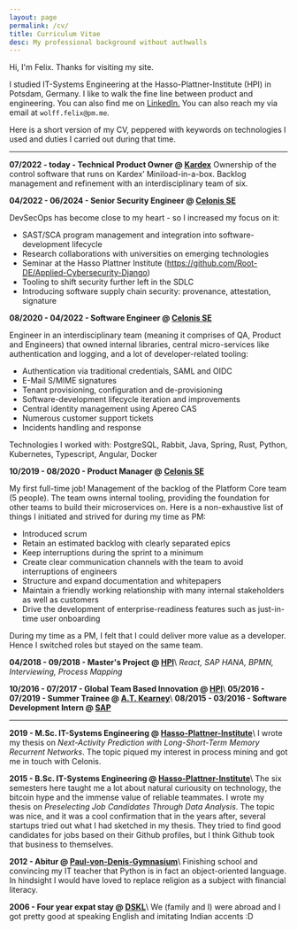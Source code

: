 ```yaml
---
layout: page
permalink: /cv/
title: Curriculum Vitae
desc: My professional background without authwalls
---
```

Hi, I'm Felix. Thanks for visiting my site.

I studied IT-Systems Engineering at the Hasso-Plattner-Institute (HPI) in Potsdam, Germany.
I like to walk the fine line between product and engineering.
You can also find me on <a href="https://de.linkedin.com/in/felix-wolff" data-network="LinkedIn" data-proofer-ignore>LinkedIn.</a>
You can also reach my via email at `wolff.felix@pm.me`.

Here is a short version of my CV, peppered with keywords on technologies I used and duties I carried out during that time.

----

**07/2022 - today - Technical Product Owner @ [Kardex](https://kardex.com)**
Ownership of the control software that runs on Kardex’
Miniload-in-a-box. Backlog management and refinement
with an interdisciplinary team of six.

**04/2022 - 06/2024 - Senior Security Engineer @ [Celonis SE](https://celonis.com)**

DevSecOps has become close to my heart - so I increased my focus on it:

- SAST/SCA program management and integration into software-development lifecycle
- Research collaborations with universities on emerging technologies
 - Seminar at the Hasso Plattner Institute (https://github.com/Root-DE/Applied-Cybersecurity-Django)
- Tooling to shift security further left in the SDLC
- Introducing software supply chain security: provenance, attestation, signature


**08/2020 - 04/2022 - Software Engineer @ [Celonis SE](https://celonis.com)**

Engineer in an interdisciplinary team (meaning it comprises of QA, Product and Engineers) that owned internal libraries, central micro-services like authentication and logging, and a lot of developer-related tooling:

- Authentication via traditional credentials, SAML and OIDC
- E-Mail S/MIME signatures
- Tenant provisioning, configuration and de-provisioning
- Software-development lifecycle iteration and improvements
- Central identity management using Apereo CAS
- Numerous customer support tickets
- Incidents handling and response


Technologies I worked with: PostgreSQL, Rabbit, Java, Spring, Rust, Python, Kubernetes, Typescript, Angular, Docker

**10/2019 - 08/2020 - Product Manager @ [Celonis SE](https://celonis.com)**

My first full-time job!
Management of the backlog of the Platform Core team (5 people). The team owns internal tooling, providing the foundation for other teams to build their microservices on. Here is a non-exhaustive list of things I initiated and strived for during my time as PM:
- Introduced scrum
- Retain an estimated backlog with clearly separated epics
- Keep interruptions during the sprint to a minimum
- Create clear communication channels with the team to avoid interruptions of engineers
- Structure and expand documentation and whitepapers
- Maintain a friendly working relationship with many internal stakeholders as well as customers
- Drive the development of enterprise-readiness features such as just-in-time user onboarding

During my time as a PM, I felt that I could deliver more value as a developer.
Hence I switched roles but stayed on the same team.

**04/2018 - 09/2018 - Master's Project @ [HPI](https://hpi.de)**\\
*React, SAP HANA, BPMN, Interviewing, Process Mapping*

**10/2016 - 07/2017 - Global Team Based Innovation @ [HPI](https://hpi.de/uebernickel/teaching/global-team-based-innovation-gti-design-thinking.html)**\\
**05/2016 - 07/2019 - Summer Trainee @ [A.T. Kearney](https://kearney.com)**\\
**08/2015 - 03/2016 - Software Development Intern @ [SAP](https://sap.com)**

----

**2019 - M.Sc. IT-Systems Engineering @ [Hasso-Plattner-Institute](https://hpi.de)**\\
I wrote my thesis on *Next-Activity Prediction with Long-Short-Term Memory Recurrent Networks*.
The topic piqued my interest in process mining and got me in touch with Celonis.

**2015 - B.Sc. IT-Systems Engineering @ [Hasso-Plattner-Institute](https://hpi.de)**\\
The six semesters here taught me a lot about natural curiousity on technology,
the bitcoin hype and the immense value of reliable teammates.
I wrote my thesis on *Preselecting Job Candidates Through Data Analysis*.
The topic was nice, and it was a cool confirmation that in the years after, several startups tried out what I had sketched in my thesis.
They tried to find good candidates for jobs based on their Github profiles, but I think Github took that business to themselves.

**2012 - Abitur @ [Paul-von-Denis-Gymnasium](https://gym-schiff.de)**\\
Finishing school and convincing my IT teacher that Python is in fact an object-oriented language.
In hindsight I would have loved to replace religion as a subject with financial literacy.

**2006 - Four year expat stay @ [DSKL](https://dskl.edu.my)**\\
We (family and I) were abroad and I got pretty good at speaking English and imitating Indian accents :D
